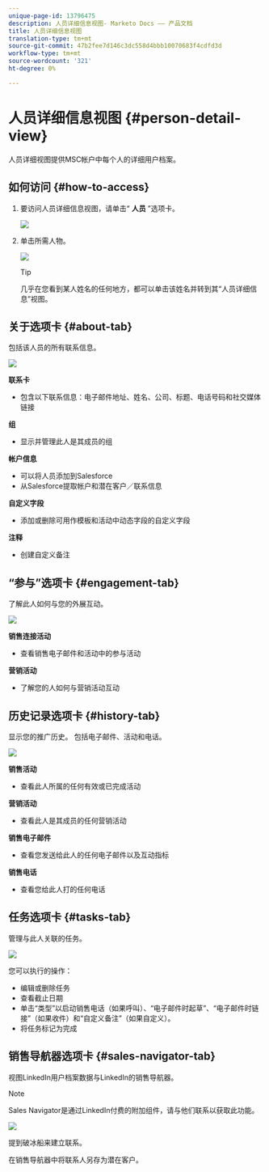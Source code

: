 ```yaml
---
unique-page-id: 13796475
description: 人员详细信息视图- Marketo Docs —— 产品文档
title: 人员详细信息视图
translation-type: tm+mt
source-git-commit: 47b2fee7d146c3dc558d4bbb10070683f4cdfd3d
workflow-type: tm+mt
source-wordcount: '321'
ht-degree: 0%

---
```



# 人员详细信息视图 {#person-detail-view}

人员详细视图提供MSC帐户中每个人的详细用户档案。

## 如何访问 {#how-to-access}

1. 要访问人员详细信息视图，请单击“ **人员** ”选项卡。

   ![](assets/people-tab.png)

1. 单击所需人物。

   ![](assets/select-contact.png)

   >[!TIP]
   >
   >几乎在您看到某人姓名的任何地方，都可以单击该姓名并转到其“人员详细信息”视图。

## 关于选项卡 {#about-tab}

包括该人员的所有联系信息。

![](assets/about.jpg)

**联系卡**

* 包含以下联系信息：电子邮件地址、姓名、公司、标题、电话号码和社交媒体链接

**组**

* 显示并管理此人是其成员的组

**帐户信息**

* 可以将人员添加到Salesforce
* 从Salesforce提取帐户和潜在客户／联系信息

**自定义字段**

* 添加或删除可用作模板和活动中动态字段的自定义字段

**注释**

* 创建自定义备注

## “参与”选项卡 {#engagement-tab}

了解此人如何与您的外展互动。

![](assets/engagement.jpg)

**销售连接活动**

* 查看销售电子邮件和活动中的参与活动

**营销活动**

* 了解您的人如何与营销活动互动

## 历史记录选项卡 {#history-tab}

显示您的推广历史。 包括电子邮件、活动和电话。

![](assets/history.jpg)

**销售活动**

* 查看此人所属的任何有效或已完成活动

**营销活动**

* 查看此人是其成员的任何营销活动

**销售电子邮件**

* 查看您发送给此人的任何电子邮件以及互动指标

**销售电话**

* 查看您给此人打的任何电话

## 任务选项卡 {#tasks-tab}

管理与此人关联的任务。

![](assets/tasks.jpg)

您可以执行的操作：

* 编辑或删除任务
* 查看截止日期
* 单击“类型”以启动销售电话（如果呼叫）、“电子邮件时起草”、“电子邮件时链接”（如果收件）和“自定义备注”（如果自定义）。
* 将任务标记为完成

## 销售导航器选项卡 {#sales-navigator-tab}

视图LinkedIn用户档案数据与LinkedIn的销售导航器。

>[!NOTE]
>
>Sales Navigator是通过LinkedIn付费的附加组件，请与他们联系以获取此功能。

![](assets/linkedin.jpg)

提到破冰船来建立联系。

在销售导航器中将联系人另存为潜在客户。
